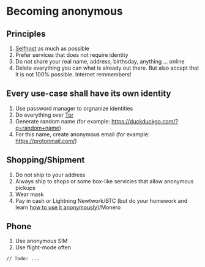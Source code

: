 # Becoming anonymous

## Principles

1. [Selfhost](https://github.com/anton-isidore/articles#selfhosting-independence-antifragility) as much as possible
2. Prefer services that does not require identity
3. Do not share your real name, address, birthsday, anything ... online
4. Delete everything you can what is already out there. But also accept that it is not 100% possible. Internet remmembers!

## Every use-case shall have its own identity

1. Use password manager to orgnanize identities
2. Do everything over [Tor](https://www.torproject.org/)
3. Generate random name (for example: https://duckduckgo.com/?q=random+name)
4. For this name, create anonymous email (for example: https://protonmail.com/)

## Shopping/Shipment

1. Do not ship to your address
2. Always ship to shops or some box-like servicies that allow anonymous pickups
3. Wear mask
4. Pay in cash or Lightning Newtwork/BTC (but do your homework and learn [how to use it anonymously](articles/bitcoin-anonymously/bitcoin-anonymously.md))/Monero

## Phone

1. Use anonymous SIM
2. Use flight-mode often

`// Todo: ...`
